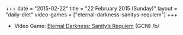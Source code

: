+++
date = "2015-02-22"
title = "22 February 2015 (Sunday)"
layout = "daily-diet"
video-games = ["eternal-darkness-sanitys-requiem"]
+++

<ul>
<li class="entry Video Game">Video Game: <a href="/video-games/eternal-darkness-sanitys-requiem">Eternal Darkness: Sanity’s Requiem</a> {GCN} /b/</li>
</ul>